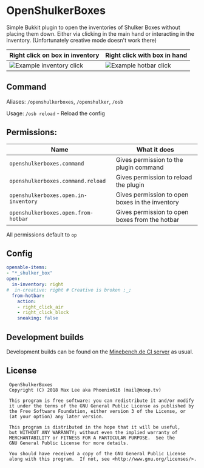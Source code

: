 # OpenShulkerBoxes
Simple Bukkit plugin to open the inventories of Shulker Boxes without placing them down. Either via clicking in the main hand or interacting in the inventory. (Unfortunately creative mode doesn't work there)

Right click on box in inventory                             | Right click with box in hand
------------------------------------------------------------|---------------------------------------------------------
![Example inventory click](https://i.imgur.com/LQzBlVs.gif) | ![Example hotbar click](https://i.imgur.com/8gfInE2.gif)

## Command
Aliases: `/openshulkerboxes`, `/openshulker`, `/osb`

Usage: `/osb reload` - Reload the config

## Permissions:
Name                                | What it does
-------------------------------------|-------------------------------------------------
`openshulkerboxes.command`           |Gives permission to the plugin command
`openshulkerboxes.command.reload`    | Gives permission to reload the plugin
`openshulkerboxes.open.in-inventory` | Gives permission to open boxes in the inventory
`openshulkerboxes.open.from-hotbar`  | Gives permission to open boxes from the hotbar

All permissions default to `op`

## Config
```yaml
openable-items:
- "*_shulker_box"
open:
  in-inventory: right
#  in-creative: right # Creative is broken ;_;
  from-hotbar:
    action:
    - right_click_air
    - right_click_block
    sneaking: false
```

## Development builds
Development builds can be found on the [Minebench.de CI server](https://ci.minebench.de/job/OpenShulkerBoxes/) as usual.

## License

```
 OpenShulkerBoxes
 Copyright (C) 2018 Max Lee aka Phoenix616 (mail@moep.tv)

 This program is free software: you can redistribute it and/or modify
 it under the terms of the GNU General Public License as published by
 the Free Software Foundation, either version 3 of the License, or
 (at your option) any later version.

 This program is distributed in the hope that it will be useful,
 but WITHOUT ANY WARRANTY; without even the implied warranty of
 MERCHANTABILITY or FITNESS FOR A PARTICULAR PURPOSE.  See the
 GNU General Public License for more details.

 You should have received a copy of the GNU General Public License
 along with this program.  If not, see <http://www.gnu.org/licenses/>.
```
